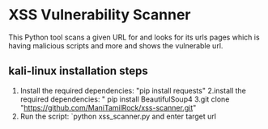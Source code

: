 # XSS Vulnerability Scanner
This Python tool scans a given URL for and looks for its urls pages which is having malicious scripts and more and shows the vulnerable url.

## kali-linux installation steps
1. Install the required dependencies: "pip install requests"
2.install the required dependencies: " pip install BeautifulSoup4
3.git clone "https://github.com/ManiTamilRock/xss-scanner.git"
4. Run the script: `python xss_scanner.py and enter target url


